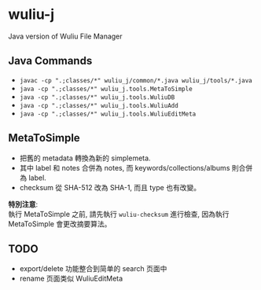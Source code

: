 # wuliu-j

Java version of Wuliu File Manager 

## Java Commands

- `javac -cp ".;classes/*" wuliu_j/common/*.java wuliu_j/tools/*.java`
- `java -cp ".;classes/*" wuliu_j.tools.MetaToSimple`
- `java -cp ".;classes/*" wuliu_j.tools.WuliuDB`
- `java -cp ".;classes/*" wuliu_j.tools.WuliuAdd`
- `java -cp ".;classes/*" wuliu_j.tools.WuliuEditMeta`

## MetaToSimple

- 把舊的 metadata 轉換為新的 simplemeta.
- 其中 label 和 notes 合併為 notes, 而 keywords/collections/albums 則合併為 label.
- checksum 從 SHA-512 改為 SHA-1, 而且 type 也有改變。

**特別注意**:  
執行 MetaToSimple 之前, 請先執行 `wuliu-checksum` 進行檢查,
因為執行 MetaToSimple 會更改摘要算法。

## TODO

- export/delete 功能整合到简单的 search 页面中
- rename 页面类似 WuliuEditMeta
